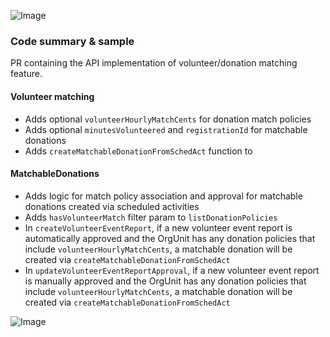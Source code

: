 ![Image](https://github.com/user-attachments/assets/42466c2c-af41-44bc-97fa-bc423c1fc283)


### Code summary & sample
PR containing the API implementation of volunteer/donation matching feature.

#### Volunteer matching
- Adds optional `volunteerHourlyMatchCents` for donation match policies
- Adds optional `minutesVolunteered` and `registrationId` for matchable donations
- Adds `createMatchableDonationFromSchedAct` function to 

#### MatchableDonations
- Adds logic for match policy association and approval for matchable donations created via scheduled activities
- Adds `hasVolunteerMatch` filter param to `listDonationPolicies`
- In `createVolunteerEventReport`, if a new volunteer event report is automatically approved and the OrgUnit has any donation policies that include `volunteerHourlyMatchCents`, a matchable donation will be created via `createMatchableDonationFromSchedAct`
- In `updateVolunteerEventReportApproval`, if a new volunteer event report is manually approved and the OrgUnit has any donation policies that include `volunteerHourlyMatchCents`, a matchable donation will be created via `createMatchableDonationFromSchedAct`

![Image](https://github.com/user-attachments/assets/9a994fbf-a010-4660-ae24-f6350c5b8911)


